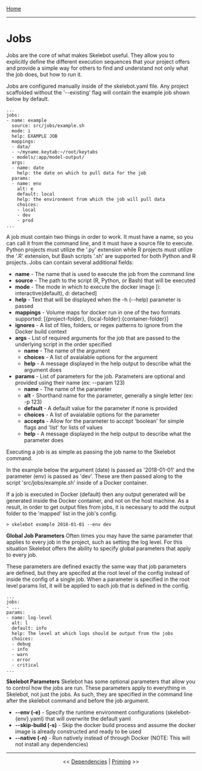 [Home](index.md)

---

# Jobs

Jobs are the core of what makes Skelebot useful. They allow you to explicitly define the different execution sequences that your project offers and provide a simple way for others to find and understand not only what the job does, but how to run it.

Jobs are configured manually inside of the skelebot.yaml file. Any project scaffolded without the '--existing' flag will contain the example job shown below by default.

```
...
jobs:
- name: example
  source: src/jobs/example.sh
  mode: i
  help: EXAMPLE JOB
  mappings: 
  - data/
  - ~/myname.keytab:~/root/keytabs
  - models/:app/model-output/
  args:
  - name: date
    help: the date on which to pull data for the job
  params:
  - name: env
    alt: e
    default: local
    help: the environment from which the job will pull data
    choices:
    - local
    - dev
    - prod
...
```

A job must contain two things in order to work. It must have a name, so you can call it from the command line, and it must have a source file
to execute. Python projects must utilize the '.py' extension while R projects must utilize the '.R' extension, but Bash scripts '.sh' are supported for both Python and R projects. Jobs can contain several additional fields:

 - **name** - The name that is used to execute the job from the command line
 - **source** - The path to the script (R, Python, or Bash) that will be executed
 - **mode** - The mode in which to execute the docker image [i: interactive(default), d: detached]
 - **help** - Text that will be displayed when the -h (--help) parameter is passed
 - **mappings** - Volume maps for docker run in one of the two formats supported: [{project-folder}, {local-folder}:{container-folder}]
 - **ignores** - A list of files, folders, or regex patterns to ignore from the Docker build context
 - **args** - List of required arguments for the job that are passed to the underlying script in the order specified
   - **name** - The name of the argument
   - **choices** - A list of avaialable options for the argument
   - **help** - A message displayed in the help output to describe what the argument does
 - **params** - List of parameters for the job. Parameters are optional and provided using their name (ex: --param 123)
   - **name** - The name of the parameter
   - **alt** - Shorthand name for the parameter, generally a single letter (ex: -p 123)
   - **default** - A default value for the parameter if none is provided
   - **choices** - A list of avaialable options for the parameter
   - **accepts** - Allow for the parameter to accept 'boolean' for simple flags and 'list' for lists of values
   - **help** - A message displayed in the help output to describe what the parameter does

Executing a job is as simple as passing the job name to the Skelebot command.

In the example below the argument (date) is passed as '2018-01-01' and the parameter (env) is passed as 'dev'. These are then passed along to the script 'src/jobs/example.sh' inside of a Docker container.

If a job is executed in Docker (default) then any output generated will be generated inside the Docker container, and not on the host machine. As a result, in order to get output files from jobs, it is necessary to add the output folder to the 'mapped' list in the job's config.

```
> skelebot example 2018-01-01 --env dev
```

**Global Job Parameters**
Often times you may have the same parameter that applies to every job in the project, such as setting the log level. For this situation Skelebot offers the ability to specify global parameters that apply to every job.

These parameters are defined exactly the same way that job parameters are defined, but they are specifed at the root level of the config instead of inside the config of a single job. When a parameter is specified in the root level params list, it will be applied to each job that is defined in the config.

```
...
jobs:
- ...
params:
- name: log-level
  alt: l
  default: info
  help: The level at which logs should be output from the jobs
  choices:
  - debug
  - info
  - warn
  - error
  - critical
...
```

**Skelebot Parameters**
Skelebot has some optional parameters that allow you to control how the jobs are run. These parameters apply to everything in Skelebot, not just the jobs. As such, they are specified in the command line after the skelebot command and before the job argument.

 - **--env (-e)** - Specify the runtime environment configurations (skelebot-{env}.yaml) that will overwrite the default yaml
 - **--skip-build (-s)** - Skip the docker build process and assume the docker image is already constructed and ready to be used
 - **--native (-n)** - Run natively instead of through Docker (NOTE: This will not install any dependencies)

---

<center><< <a href="dependencies.html">Dependencies</a>  |  <a href="priming.html">Priming</a> >></center>
